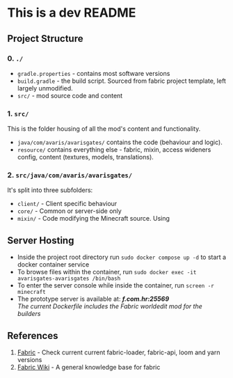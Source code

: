 # This is a dev README

## Project Structure
### 0. `./`
- `gradle.properties` - contains most software versions
- `build.gradle` - the build script. Sourced from fabric project template, left largely unmodified.
- `src/` - mod source code and content
### 1.  `src/`
This is the folder housing of all the mod's content and functionality.
- `java/com/avaris/avarisgates/` contains the code (behaviour and logic).
- `resource/` contains everything else - fabric, mixin, access wideners config, content (textures, models, translations).
### 2. `src/java/com/avaris/avarisgates/`
It's split into three subfolders:
- `client/` - Client specific behaviour
- `core/` - Common or server-side only
- `mixin/` - Code modifying the Minecraft source. Using 

## Server Hosting
- Inside the project root directory run `sudo docker compose up -d` to start a docker container service
- To browse files within the container, run `sudo docker exec -it avarisgates-avarisgates /bin/bash`
- To enter the server console while inside the container, run `screen -r minecraft`
- The prototype server is available at: ***f.com.hr:25569*** <br>
*The current Dockerfile includes the Fabric worldedit mod for the builders* <br>

## References
1. [Fabric](https://fabricmc.net/develop/) - Check current current fabric-loader, fabric-api, loom and yarn versions
2. [Fabric Wiki](https://wiki.fabricmc.net/tutorial:start) - A general knowledge base for fabric